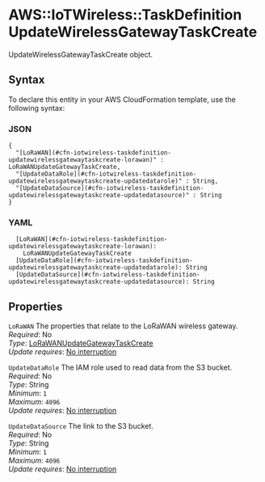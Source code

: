 # AWS::IoTWireless::TaskDefinition UpdateWirelessGatewayTaskCreate<a name="aws-properties-iotwireless-taskdefinition-updatewirelessgatewaytaskcreate"></a>

UpdateWirelessGatewayTaskCreate object\.

## Syntax<a name="aws-properties-iotwireless-taskdefinition-updatewirelessgatewaytaskcreate-syntax"></a>

To declare this entity in your AWS CloudFormation template, use the following syntax:

### JSON<a name="aws-properties-iotwireless-taskdefinition-updatewirelessgatewaytaskcreate-syntax.json"></a>

```
{
  "[LoRaWAN](#cfn-iotwireless-taskdefinition-updatewirelessgatewaytaskcreate-lorawan)" : LoRaWANUpdateGatewayTaskCreate,
  "[UpdateDataRole](#cfn-iotwireless-taskdefinition-updatewirelessgatewaytaskcreate-updatedatarole)" : String,
  "[UpdateDataSource](#cfn-iotwireless-taskdefinition-updatewirelessgatewaytaskcreate-updatedatasource)" : String
}
```

### YAML<a name="aws-properties-iotwireless-taskdefinition-updatewirelessgatewaytaskcreate-syntax.yaml"></a>

```
  [LoRaWAN](#cfn-iotwireless-taskdefinition-updatewirelessgatewaytaskcreate-lorawan):
    LoRaWANUpdateGatewayTaskCreate
  [UpdateDataRole](#cfn-iotwireless-taskdefinition-updatewirelessgatewaytaskcreate-updatedatarole): String
  [UpdateDataSource](#cfn-iotwireless-taskdefinition-updatewirelessgatewaytaskcreate-updatedatasource): String
```

## Properties<a name="aws-properties-iotwireless-taskdefinition-updatewirelessgatewaytaskcreate-properties"></a>

`LoRaWAN` <a name="cfn-iotwireless-taskdefinition-updatewirelessgatewaytaskcreate-lorawan"></a>
The properties that relate to the LoRaWAN wireless gateway\.  
_Required_: No  
_Type_: [LoRaWANUpdateGatewayTaskCreate](aws-properties-iotwireless-taskdefinition-lorawanupdategatewaytaskcreate.md)  
_Update requires_: [No interruption](https://docs.aws.amazon.com/AWSCloudFormation/latest/UserGuide/using-cfn-updating-stacks-update-behaviors.html#update-no-interrupt)

`UpdateDataRole` <a name="cfn-iotwireless-taskdefinition-updatewirelessgatewaytaskcreate-updatedatarole"></a>
The IAM role used to read data from the S3 bucket\.  
_Required_: No  
_Type_: String  
_Minimum_: `1`  
_Maximum_: `4096`  
_Update requires_: [No interruption](https://docs.aws.amazon.com/AWSCloudFormation/latest/UserGuide/using-cfn-updating-stacks-update-behaviors.html#update-no-interrupt)

`UpdateDataSource` <a name="cfn-iotwireless-taskdefinition-updatewirelessgatewaytaskcreate-updatedatasource"></a>
The link to the S3 bucket\.  
_Required_: No  
_Type_: String  
_Minimum_: `1`  
_Maximum_: `4096`  
_Update requires_: [No interruption](https://docs.aws.amazon.com/AWSCloudFormation/latest/UserGuide/using-cfn-updating-stacks-update-behaviors.html#update-no-interrupt)
